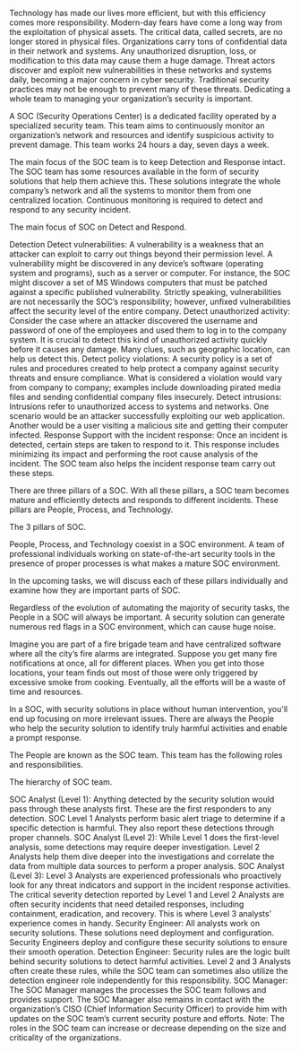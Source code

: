 Technology has made our lives more efficient, but with this efficiency comes more responsibility. 
Modern-day fears have come a long way from the exploitation of physical assets. 
The critical data, called secrets, are no longer stored in physical files. Organizations carry tons of confidential data in their network and systems. 
Any unauthorized disruption, loss, or modification to this data may cause them a huge damage. 
Threat actors discover and exploit new vulnerabilities in these networks and systems daily, becoming a major concern in cyber security. 
Traditional security practices may not be enough to prevent many of these threats. Dedicating a whole team to managing your organization’s security is important.

A SOC (Security Operations Center) is a dedicated facility operated by a specialized security team. 
This team aims to continuously monitor an organization’s network and resources and identify suspicious activity to prevent damage. 
This team works 24 hours a day, seven days a week.

The main focus of the SOC team is to keep Detection and Response intact. The SOC team has some resources available in the form of security solutions that help them achieve this. These solutions integrate the whole company’s network and all the systems to monitor them from one centralized location. Continuous monitoring is required to detect and respond to any security incident.

The main focus of SOC on Detect and Respond.

Detection
Detect vulnerabilities: A vulnerability is a weakness that an attacker can exploit to carry out things beyond their permission level. A vulnerability might be discovered in any device’s software (operating system and programs), such as a server or computer. For instance, the SOC might discover a set of MS Windows computers that must be patched against a specific published vulnerability. Strictly speaking, vulnerabilities are not necessarily the SOC’s responsibility; however, unfixed vulnerabilities affect the security level of the entire company.
Detect unauthorized activity: Consider the case where an attacker discovered the username and password of one of the employees and used them to log in to the company system. It is crucial to detect this kind of unauthorized activity quickly before it causes any damage. Many clues, such as geographic location, can help us detect this.
Detect policy violations: A security policy is a set of rules and procedures created to help protect a company against security threats and ensure compliance. What is considered a violation would vary from company to company; examples include downloading pirated media files and sending confidential company files insecurely.
Detect intrusions: Intrusions refer to unauthorized access to systems and networks. One scenario would be an attacker successfully exploiting our web application. Another would be a user visiting a malicious site and getting their computer infected.
Response
Support with the incident response: Once an incident is detected, certain steps are taken to respond to it. This response includes minimizing its impact and performing the root cause analysis of the incident. The SOC team also helps the incident response team carry out these steps.

There are three pillars of a SOC. With all these pillars, a SOC team becomes mature and efficiently detects and responds to different incidents. These pillars are People, Process, and Technology.

The 3 pillars of SOC.



People, Process, and Technology coexist in a SOC environment. A team of professional individuals working on state-of-the-art security tools in the presence of proper processes is what makes a mature SOC environment.

In the upcoming tasks, we will discuss each of these pillars individually and examine how they are important parts of SOC.

Regardless of the evolution of automating the majority of security tasks, the People in a SOC will always be important. A security solution can generate numerous red flags in a SOC environment, which can cause huge noise.

Imagine you are part of a fire brigade team and have centralized software where all the city’s fire alarms are integrated. Suppose you get many fire notifications at once, all for different places. When you get into those locations, your team finds out most of those were only triggered by excessive smoke from cooking. Eventually, all the efforts will be a waste of time and resources.

In a SOC, with security solutions in place without human intervention, you'll end up focusing on more irrelevant issues. There are always the People who help the security solution to identify truly harmful activities and enable a prompt response.

The People are known as the SOC team. This team has the following roles and responsibilities.

The hierarchy of SOC team.



SOC Analyst (Level 1): Anything detected by the security solution would pass through these analysts first. These are the first responders to any detection. SOC Level 1 Analysts perform basic alert triage to determine if a specific detection is harmful. They also report these detections through proper channels.
SOC Analyst (Level 2): While Level 1 does the first-level analysis, some detections may require deeper investigation. Level 2 Analysts help them dive deeper into the investigations and correlate the data from multiple data sources to perform a proper analysis.
SOC Analyst (Level 3): Level 3 Analysts are experienced professionals who proactively look for any threat indicators and support in the incident response activities. The critical severity detection reported by Level 1 and Level 2 Analysts are often security incidents that need detailed responses, including containment, eradication, and recovery. This is where Level 3 analysts’ experience comes in handy.
Security Engineer: All analysts work on security solutions. These solutions need deployment and configuration. Security Engineers deploy and configure these security solutions to ensure their smooth operation.
Detection Engineer: Security rules are the logic built behind security solutions to detect harmful activities. Level 2 and 3 Analysts often create these rules, while the SOC team can sometimes also utilize the detection engineer role independently for this responsibility.
SOC Manager: The SOC Manager manages the processes the SOC team follows and provides support. The SOC Manager also remains in contact with the organization’s CISO (Chief Information Security Officer) to provide him with updates on the SOC team’s current security posture and efforts.
Note: The roles in the SOC team can increase or decrease depending on the size and criticality of the organizations.
